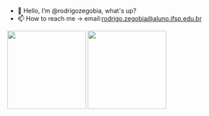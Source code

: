 - 👋 Hello, I’m @rodrigozegobia, what's up?
- 📫 How to reach me -> email:rodrigo.zegobia@aluno.ifsp.edu.br


<div>
  <img height="180em"  src="https://github-readme-stats.vercel.app/api?username=rodrigozegobia&theme=radical)">
  <img height="180em"  src="https://github-readme-stats.vercel.app/api/top-langs/?username={rodrigozegobia}&theme=radical">
</div>

